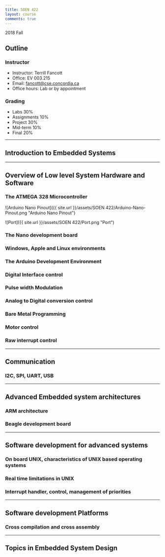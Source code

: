 ```yaml
---
title: SOEN 422
layout: course
comments: true
---
```


2018 Fall

<!--more-->

## Outline

### Instructor
* Instructor: Terrill Fancott
* Office: EV 003.215
* Email: fancott@cse.concordia.ca
* Office hours: Lab or by appointment

### Grading
* Labs				30%
* Assignments		10%
* Project			30%		 								
* Mid-term          10% 
* Final     		20%

---

## Introduction to Embedded Systems

---

## Overview of Low level System Hardware and Software

### The ATMEGA 328 Microcontroller

![Arduino Nano Pinout]({{ site.url }}/assets/SOEN 422/Arduino-Nano-Pinout.png "Arduino Nano Pinout")

![Port]({{ site.url }}/assets/SOEN 422/Port.png "Port")

### The Nano development board

### Windows, Apple and Linux environments

### The Arduino Development Environment

### Digital Interface control

### Pulse width Modulation

### Analog to Digital conversion control

### Bare Metal Programming

### Motor control

### Raw interrupt control

---

## Communication

### I2C, SPI, UART, USB

---

## Advanced Embedded system architectures

### ARM architecture

### Beagle development board

---

## Software development for advanced systems

### On board UNIX, characteristics of UNIX based operating systems

### Real time limitations in UNIX

### Interrupt handler, control, management of priorities

---

## Software development Platforms

### Cross compilation and cross assembly

---

## Topics in Embedded System Design
